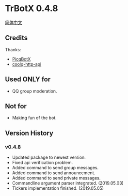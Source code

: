 # TrBotX 0.4.8

[简体中文](Docs/Readme-cn.md)

## Credits

Thanks:

- [PicqBotX](https://github.com/HyDevelop/PicqBotX)
- [coolq-http-api](https://github.com/richardchien/coolq-http-api)

## Used ONLY for

- QQ group moderation.

## Not for

- Making fun of the bot.

## Version History

### v0.4.8

- Updated package to newest version.
- Fixed api verification problem.
- Added command to send group messages.
- Added command to send announcement.
- Added command to send private messages.
- Commandline argument parser integrated. (2019.05.03)
- Tickers implementation finished. (2019.05.05)
